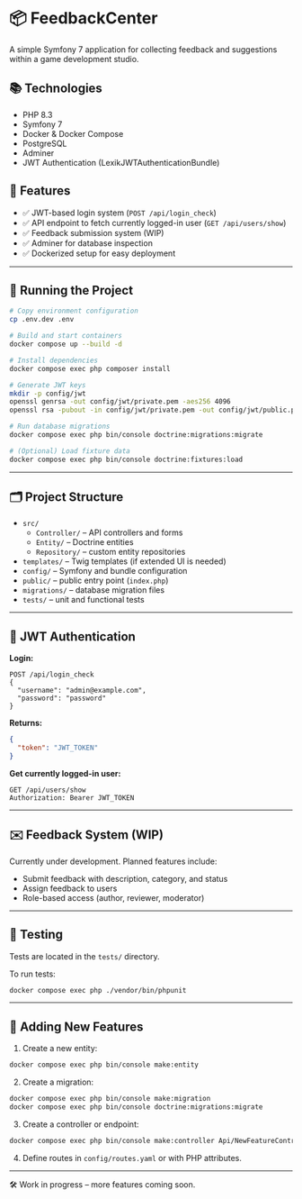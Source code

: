 # 📦 FeedbackCenter

A simple Symfony 7 application for collecting feedback and suggestions within a game development studio.

## 📚 Technologies

- PHP 8.3
- Symfony 7
- Docker & Docker Compose
- PostgreSQL
- Adminer
- JWT Authentication (LexikJWTAuthenticationBundle)

## 🚀 Features

- ✅ JWT-based login system (`POST /api/login_check`)
- ✅ API endpoint to fetch currently logged-in user (`GET /api/users/show`)
- ✅ Feedback submission system (WIP)
- ✅ Adminer for database inspection
- ✅ Dockerized setup for easy deployment

---
## 🚀 Running the Project

```bash
# Copy environment configuration
cp .env.dev .env

# Build and start containers
docker compose up --build -d

# Install dependencies
docker compose exec php composer install

# Generate JWT keys
mkdir -p config/jwt
openssl genrsa -out config/jwt/private.pem -aes256 4096
openssl rsa -pubout -in config/jwt/private.pem -out config/jwt/public.pem

# Run database migrations
docker compose exec php bin/console doctrine:migrations:migrate

# (Optional) Load fixture data
docker compose exec php bin/console doctrine:fixtures:load
```

---

## 🗂️ Project Structure

- `src/`
  - `Controller/` – API controllers and forms
  - `Entity/` – Doctrine entities
  - `Repository/` – custom entity repositories
- `templates/` – Twig templates (if extended UI is needed)
- `config/` – Symfony and bundle configuration
- `public/` – public entry point (`index.php`)
- `migrations/` – database migration files
- `tests/` – unit and functional tests

---

## 🔐 JWT Authentication

**Login:**
```
POST /api/login_check
{
  "username": "admin@example.com",
  "password": "password"
}
```

**Returns:**
```json
{
  "token": "JWT_TOKEN"
}
```

**Get currently logged-in user:**
```
GET /api/users/show
Authorization: Bearer JWT_TOKEN
```

---

## ✉️ Feedback System (WIP)

Currently under development. Planned features include:

- Submit feedback with description, category, and status
- Assign feedback to users
- Role-based access (author, reviewer, moderator)

---

## 🧪 Testing

Tests are located in the `tests/` directory.

To run tests:
```bash
docker compose exec php ./vendor/bin/phpunit
```

---

## 🧩 Adding New Features

1. Create a new entity:
```bash
docker compose exec php bin/console make:entity
```

2. Create a migration:
```bash
docker compose exec php bin/console make:migration
docker compose exec php bin/console doctrine:migrations:migrate
```

3. Create a controller or endpoint:
```bash
docker compose exec php bin/console make:controller Api/NewFeatureController
```

4. Define routes in `config/routes.yaml` or with PHP attributes.

---

🛠 Work in progress – more features coming soon.
